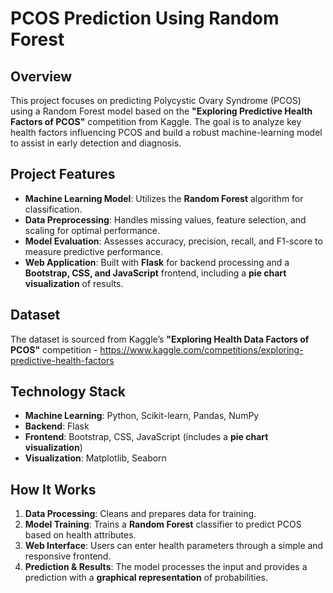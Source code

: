 
# **PCOS Prediction Using Random Forest**  

## **Overview**  
This project focuses on predicting Polycystic Ovary Syndrome (PCOS) using a Random Forest model based on the **"Exploring Predictive Health Factors of PCOS"** competition from Kaggle. The goal is to analyze key health factors influencing PCOS and build a robust machine-learning model to assist in early detection and diagnosis.  

## **Project Features**  
- **Machine Learning Model**: Utilizes the **Random Forest** algorithm for classification.  
- **Data Preprocessing**: Handles missing values, feature selection, and scaling for optimal performance.  
- **Model Evaluation**: Assesses accuracy, precision, recall, and F1-score to measure predictive performance.  
- **Web Application**: Built with **Flask** for backend processing and a **Bootstrap, CSS, and JavaScript** frontend, including a **pie chart visualization** of results.  

## **Dataset**  
The dataset is sourced from Kaggle’s **"Exploring Health Data Factors of PCOS"** competition - https://www.kaggle.com/competitions/exploring-predictive-health-factors 

## **Technology Stack**  
- **Machine Learning**: Python, Scikit-learn, Pandas, NumPy  
- **Backend**: Flask  
- **Frontend**: Bootstrap, CSS, JavaScript (includes a **pie chart visualization**)  
- **Visualization**: Matplotlib, Seaborn  

## **How It Works**  
1. **Data Processing**: Cleans and prepares data for training.  
2. **Model Training**: Trains a **Random Forest** classifier to predict PCOS based on health attributes.  
3. **Web Interface**: Users can enter health parameters through a simple and responsive frontend.  
4. **Prediction & Results**: The model processes the input and provides a prediction with a **graphical representation** of probabilities.  


